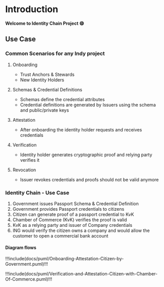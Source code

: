 # Introduction

**Welcome to Identity Chain Project :smile:**

## Use Case

### Common Scenarios for any Indy project

1. Onboarding    
    * Trust Anchors & Stewards
    * New Identity Holders
    
1. Schemas & Credential Definitions
   * Schemas define the credential attributes
   * Credential definitions are generated by Issuers using the schema and public/private keys

1. Attestation
    * After onboarding the identity holder requests and receives credentials

1. Verification
    * Identity holder generates cryptographic proof and relying party verifies it

1. Revocation
    * Issuer revokes credentials and proofs should not be valid anymore

### Identity Chain - Use Case

1. Government issues Passport Schema & Credential Definition
1. Government provides Passport credentials to citizens
1. Citizen can generate proof of a passport credential to KvK
1. Chamber of Commerce (KvK) verifies the proof is valid
1. KvK as a relying party and issuer of Company credentials
1. ING would verify the citizen owns a company and would allow the customer to open a commercial bank account

#### Diagram flows

!!!include(docs/puml/Onboarding-Attestation-Citizen-by-Government.puml)!!!

!!!include(docs/puml/Verification-and-Attestation-Citizen-with-Chamber-Of-Commerce.puml)!!!

